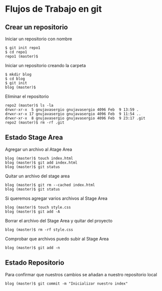 # Flujos de Trabajo en git

## Crear un repositorio

Iniciar un repositorio con nombre
```
$ git init repo1
$ cd repo1
repo1 (master)$ 
```

Iniciar un repositorio creando la carpeta
```
$ mkdir blog
$ cd blog
$ git init
blog (master)$  
```

Eliminar el repositorio
```
repo2 (master)$ ls -la
drwxr-xr-x  5 gnujavasergio gnujavasergio 4096 Feb  9 13:59 .
drwxr-xr-x 17 gnujavasergio gnujavasergio 4096 Feb  9 11:54 ..
drwxr-xr-x  8 gnujavasergio gnujavasergio 4096 Feb  9 23:17 .git
repo2 (master)$ rm -rf .git
```

## Estado Stage Area

Agregar un archivo al Atage Area
```
blog (master)$ touch index.html
blog (master)$ git add index.html
blog (master)$ git status
```
Quitar un archivo del stage area
```
blog (master)$ git rm --cached index.html
blog (master)$ git status
```

Si queremos agregar varios archivos al Stage Area
```
blog (master)$ touch style.css
blog (master)$ git add -A
```

Borrar el archivo del Stage Area y quitar del proyecto
```
blog (master)$ rm -rf style.css
```

Comprobar que archivos puedo subir al Stage Area
```
blog (master)$ git add -n
```

## Estado Repositorio

Para confirmar que nuestros cambios se añadan a nuestro repositorio local
```
blog (master)$ git commit -m "Inicializar nuestro index"

```